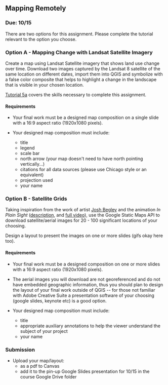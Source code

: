 <!-- ---
layout: page
title: Assignment 4
order: 12
--- -->

## Mapping Remotely

### Due: 10/15

There are two options for this assignment. Please complete the tutorial relevant to the option you choose. 

### Option A - Mapping Change with Landsat Satellite Imagery

Create a map using Landsat Satellite imagery that shows land use change over time. Download two images captured by the Landsat 8 satellite of the same location on different dates, import them into QGIS and symbolize with a false color composite that helps to highlight a change in the landscape that is visible in your chosen location.

[Tutorial 5a](/methods-in-spatial-research-fa2021/tutorials/tutorial05/) covers the skills necessary to complete this assignment.

#### Requirements 

- Your final work must be a designed map composition on a single slide with a 16:9 aspect ratio (1920x1080 pixels).

- Your designed map composition must include:
  - title
  - legend
  - scale bar
  - north arrow (your map doesn't need to have north pointing vertically...)
  - citations for all data sources (please use Chicago style or an equivalent)
  - projection used
  - your name  

### Option B - Satellite Grids

Taking inspiration from the work of artist [Josh Begley](https://joshbegley.com/) and the animation *In Plain Sight* ([description](https://c4sr.columbia.edu/projects/plain-sight), and [full video](https://vimeo.com/290575503)), use the Google Static Maps API to download satellite/aerial images for 20 - 100 significant locations of your choosing.  

Design a layout to present the images on one or more slides (gifs okay here too).

#### Requirements 

- Your final work must be a designed  composition on one or more slides with a 16:9 aspect ratio (1920x1080 pixels).
- The aerial images you will download are not georeferenced and do not have embedded geographic information, thus you should plan to design the layout of your final work outside of QGIS -- for those not familiar with Adobe Creative Suite a presentation software of your choosing (google slides, keynote etc) is a good option.

- Your designed map composition must include:
  - title
  - appropriate auxiliary annotations to help the viewer understand the subject of your project
  - your name


### Submission

- Upload your map/layout:
  - as a pdf to Canvas
  - add it to the pin-up Google Slides presentation for 10/15 in the course Google Drive folder
